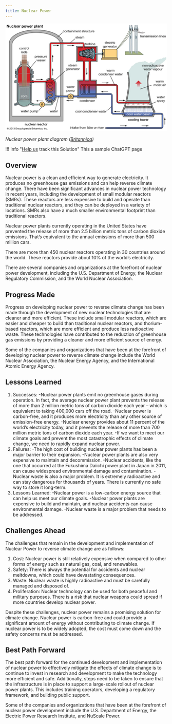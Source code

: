 ```yaml
---
title: Nuclear Power
---
```

![ A nuclear power plant is similar to a large coal-fired power plant, with pumps, valves, steam generators, turbines, electric generators, condensers, and associated equipment.](/../static/img/nuclear-power.webp)

*Nuclear power plant diagram ([Britannica](https://www.britannica.com/technology/nuclear-power))*

!!! info "[Help us](../../contribute) track this Solution"
    This a sample ChatGPT page

## Overview

Nuclear power is a clean and efficient way to generate electricity. It produces no greenhouse gas emissions and can help reverse climate change. There have been significant advances in nuclear power technology in recent years, including the development of small modular reactors (SMRs). These reactors are less expensive to build and operate than traditional nuclear reactors, and they can be deployed in a variety of locations. SMRs also have a much smaller environmental footprint than traditional reactors.

Nuclear power plants currently operating in the United States have prevented the release of more than 2.5 billion metric tons of carbon dioxide emissions. That’s equivalent to the annual emissions of more than 500 million cars.

There are more than 450 nuclear reactors operating in 30 countries around the world. These reactors provide about 10% of the world’s electricity.

There are several companies and organizations at the forefront of nuclear power development, including the U.S. Department of Energy, the Nuclear Regulatory Commission, and the World Nuclear Association.

## Progress Made

Progress on developing nuclear power to reverse climate change has been made through the development of new nuclear technologies that are cleaner and more efficient. These include small modular reactors, which are easier and cheaper to build than traditional nuclear reactors, and thorium-based reactors, which are more efficient and produce less radioactive waste. These technologies have contributed to the reduction of greenhouse gas emissions by providing a cleaner and more efficient source of energy.

Some of the companies and organizations that have been at the forefront of developing nuclear power to reverse climate change include the World Nuclear Association, the Nuclear Energy Agency, and the International Atomic Energy Agency.

## Lessons Learned

1. Successes: 
   -Nuclear power plants emit no greenhouse gases during operation. In fact, the average nuclear power plant prevents the release of more than 2 million metric tons of carbon dioxide each year – which is equivalent to taking 400,000 cars off the road. 
   -Nuclear power is carbon-free, and it produces more electricity than any other source of emission-free energy. 
   -Nuclear energy provides about 11 percent of the world’s electricity today, and it prevents the release of more than 700 million metric tons of carbon dioxide each year. 
   -If we want to meet our climate goals and prevent the most catastrophic effects of climate change, we need to rapidly expand nuclear power.
2. Failures: 
   -The high cost of building nuclear power plants has been a major barrier to their expansion. 
   -Nuclear power plants are also very expensive to maintain and decommission. 
   -Nuclear accidents, like the one that occurred at the Fukushima Daiichi power plant in Japan in 2011, can cause widespread environmental damage and contamination. 
   -Nuclear waste is also a major problem. It is extremely radioactive and can stay dangerous for thousands of years. There is currently no safe way to store it long-term.
3. Lessons Learned: 
   -Nuclear power is a low-carbon energy source that can help us meet our climate goals. 
   -Nuclear power plants are expensive to build and maintain, and nuclear accidents can cause environmental damage. 
   -Nuclear waste is a major problem that needs to be addressed.

## Challenges Ahead

The challenges that remain in the development and implementation of Nuclear Power to reverse climate change are as follows:

1. Cost: Nuclear power is still relatively expensive when compared to other forms of energy such as natural gas, coal, and renewables.
2. Safety: There is always the potential for accidents and nuclear meltdowns, which could have devastating consequences.
3. Waste: Nuclear waste is highly radioactive and must be carefully managed and disposed of.
4. Proliferation: Nuclear technology can be used for both peaceful and military purposes. There is a risk that nuclear weapons could spread if more countries develop nuclear power.

Despite these challenges, nuclear power remains a promising solution for climate change. Nuclear power is carbon-free and could provide a significant amount of energy without contributing to climate change. If nuclear power is to be widely adopted, the cost must come down and the safety concerns must be addressed.

## Best Path Forward

The best path forward for the continued development and implementation of nuclear power to effectively mitigate the effects of climate change is to continue to invest in research and development to make the technology more efficient and safe. Additionally, steps need to be taken to ensure that the infrastructure is in place to support a large-scale rollout of nuclear power plants. This includes training operators, developing a regulatory framework, and building public support.

Some of the companies and organizations that have been at the forefront of nuclear power development include the U.S. Department of Energy, the Electric Power Research Institute, and NuScale Power.